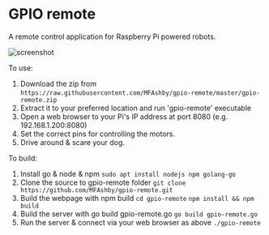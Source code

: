 # GPIO remote

A remote control application for Raspberry Pi powered robots. 

![screenshot]('./screenshot.png')

To use:
1. Download the zip from 
`https://raw.githubusercontent.com/MFAshby/gpio-remote/master/gpio-remote.zip`
2. Extract it to your preferred location and run 'gpio-remote' executable
3. Open a web browser to your Pi's IP address at port 8080 (e.g. 192.168.1.200:8080)
4. Set the correct pins for controlling the motors.
5. Drive around & scare your dog.

To build: 
1. Install go & node & npm
`sudo apt install nodejs npm golang-go`
2. Clone the source to gpio-remote folder
`git clone https://github.com/MFAshby/gpio-remote.git`
3. Build the webpage with npm build
`cd gpio-remote`
`npm install && npm build`
4. Build the server with go build gpio-remote.go
`go build gpio-remote.go`
5. Run the server & connect via your web browser as above
`./gpio-remote`
